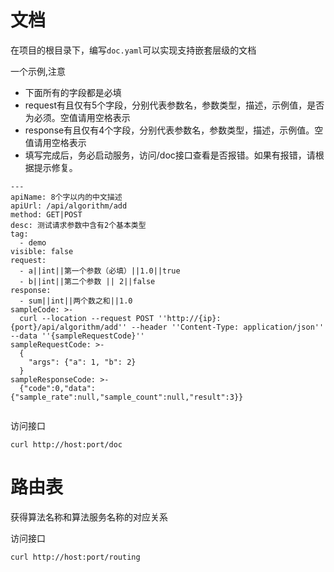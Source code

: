 # 文档

在项目的根目录下，编写`doc.yaml`可以实现支持嵌套层级的文档

一个示例,注意
- 下面所有的字段都是必填
- request有且仅有5个字段，分别代表参数名，参数类型，描述，示例值，是否为必须。空值请用空格表示
- response有且仅有4个字段，分别代表参数名，参数类型，描述，示例值。空值请用空格表示
- 填写完成后，务必启动服务，访问/doc接口查看是否报错。如果有报错，请根据提示修复。

```
---
apiName: 8个字以内的中文描述
apiUrl: /api/algorithm/add
method: GET|POST
desc: 测试请求参数中含有2个基本类型
tag:
  - demo
visible: false
request:
  - a||int||第一个参数（必填）||1.0||true
  - b||int||第二个参数 || 2||false
response:
  - sum||int||两个数之和||1.0
sampleCode: >-
  curl --location --request POST ''http://{ip}:{port}/api/algorithm/add'' --header ''Content-Type: application/json'' --data ''{sampleRequestCode}''
sampleRequestCode: >-
  {
    "args": {"a": 1, "b": 2}
  }
sampleResponseCode: >-
  {"code":0,"data":{"sample_rate":null,"sample_count":null,"result":3}}


```

访问接口
```
curl http://host:port/doc
```


# 路由表

获得算法名称和算法服务名称的对应关系

访问接口
```
curl http://host:port/routing
```
